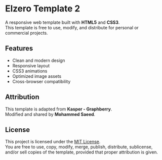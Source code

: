 # Elzero Template 2

A responsive web template built with **HTML5** and **CSS3**.  
This template is free to use, modify, and distribute for personal or commercial projects.

## Features
- Clean and modern design  
- Responsive layout  
- CSS3 animations  
- Optimized image assets  
- Cross-browser compatibility  

## Attribution
This template is adapted from **Kasper - Graphberry**.  
Modified and shared by **Mohammed Saeed**.

## License
This project is licensed under the [MIT License](LICENSE).  
You are free to use, copy, modify, merge, publish, distribute, sublicense, and/or sell copies of the template, provided that proper attribution is given.
